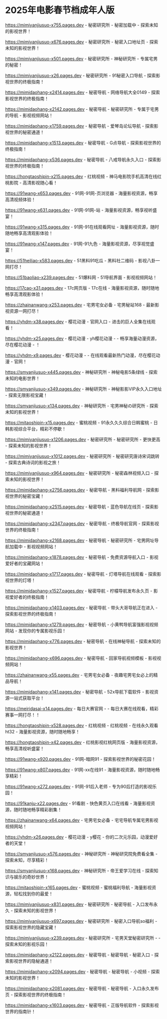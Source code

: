 # 2025年电影春节档成年人版

https://mimiyanjiusuo-x755.pages.dev - 秘密研究所 - 秘密加载中 - 探索未知的影视世界！

https://mimiyanjiusuo-x676.pages.dev - 秘密研究所 - 秘密入口地址页 - 探索未知的影视世界！

https://mimiyanjiusuo-x501.pages.dev - 秘密研究所 - 神秘研究所 - 专属宅男的秘密！

https://mimiyanjiusuo-x26.pages.dev - 秘密研究所 - 91秘密入口导航 - 探索影视世界的终极指南！

https://mimidaohang-x2414.pages.dev - 秘密导航 - 网络导航大全0149 - 探索影视世界的终极指南！

https://mimidaohang-x2142.pages.dev - 秘密导航 - 秘密研究所 - 专属于宅男的导航 - 影视视频网站！

https://mimidaohang-x1759.pages.dev - 秘密导航 - 爱琴岛论坛导航 - 探索影视世界的秘密通道！

https://mimidaohang-x1513.pages.dev - 秘密导航 - G点导航 - 探索影视世界的终极指南！

https://mimidaohang-x536.pages.dev - 秘密导航 - 八戒导航永久入口 - 探索影视世界的终极指南！

https://hongtaoshipin-x215.pages.dev - 红桃视频 - 神马电影院手机高清在线红桃影院 - 高清影视随心看！

https://91wang-x653.pages.dev - 91网-91网-页浏览器 - 海量影视资源，畅享高清视频体验！

https://91wang-x631.pages.dev - 91网-91网-站 - 海量影视资源，畅享视听盛宴！

https://91wang-x315.pages.dev - 91网-91在线观看网址 - 海量影视资源，随时随地畅享高清观影体验！

https://91wang-x147.pages.dev - 91网-91九色 - 海量影视资源，尽享视觉盛宴！

https://51heiliao-x583.pages.dev - 51黑料91吃瓜 - 黑料社二维码 - 影视八卦一网打尽！

https://51baoliao-x239.pages.dev - 51爆料网 - 51导航界面 - 影视视频网站！

https://17cao-x31.pages.dev - 17c网页版 - 17c在线 - 海量影视资源，随时随地畅享高清观影体验！

https://zhainanwang-x253.pages.dev - 宅男宅女必备 - 宅男秘站168 - 最新影视资源一网打尽！

https://yhdm-x38.pages.dev - 樱花动漫 - 官网入口 - 进击的巨人全集在线观看！

https://yhdm-x25.pages.dev - 樱花动漫 - yh樱花动漫 -  - 畅享海量动漫资源，尽在樱花动漫 - ！

https://yhdm-x9.pages.dev - 樱花动漫 -  - 在线观看最新热门动漫，尽在樱花动漫 - 官网！

https://smyanjiusuo-x445.pages.dev - 神秘研究所 - 神秘电影5条绿线 - 探索未知的电影世界！

https://smyanjiusuo-x349.pages.dev - 神秘研究所 - 神秘影影VIP永久入口地址 - 探索无限影视宝藏！

https://smyanjiusuo-x134.pages.dev - 神秘研究所 - 宅男神秘の研究所 - 探索未知的影视世界！

https://mitaoshipin-x15.pages.dev - 蜜桃视频 - 91永久久久综合日韩蜜桃 - 日韩影视综合平台，精彩不停歇！

https://mimiyanjiusuo-x1206.pages.dev - 秘密研究所 - 秘密研究所 - 更快更高 - 探索未知的影视世界！

https://mimiyanjiusuo-x1012.pages.dev - 秘密研究所 - 秘密研究唐诗宋词跳转 - 探索古典诗词的影视之旅！

https://mimiyanjiusuo-x964.pages.dev - 秘密研究所 - 秘密森林视频入口 - 探索未知的影视世界！

https://mimidaohang-x2756.pages.dev - 秘密导航 - 黑料福利导航网 - 探索影视世界的秘密宝藏！

https://mimidaohang-x2515.pages.dev - 秘密导航 - 蓝色导航在线页 - 探索影视世界的秘密通道！

https://mimidaohang-x2347.pages.dev - 秘密导航 - 终极导航官网 - 探索影视世界的终极指南！

https://mimidaohang-x2168.pages.dev - 秘密导航 - 秘密研究所 - 宅男网址导航加载中 - 影视视频网站！

https://mimidaohang-x1878.pages.dev - 秘密导航 - 免费资源导航入口 - 影视爱好者的宝藏网站！

https://mimidaohang-x1717.pages.dev - 秘密导航 - 灯塔导航在线观看 - 探索影视世界的灯塔！

https://mimidaohang-x1527.pages.dev - 秘密导航 - 柠檬导航发布永久页 - 影视爱好者的终极指南！

https://mimidaohang-x1403.pages.dev - 秘密导航 - 带头大哥导航正在进入 - 探索影视世界的终极指南！

https://mimidaohang-x1279.pages.dev - 秘密导航 - 小黄鸭导航富强影视视频网站 - 发现你的专属影视乐园！

https://mimidaohang-x776.pages.dev - 秘密导航 - 在线神秘导航 - 探索未知的影视世界！

https://mimidaohang-x696.pages.dev - 秘密导航 - 回家导航视频模板 - 影视视频网站！

https://zhainanwang-x55.pages.dev - 宅男宅女必备 - 夜趣宅男宅女必上的精品导航！

https://mimidaohang-x141.pages.dev - 秘密导航 - 52x导航下载软件 - 影视资源一站式获取平台！

https://meiridasai-x14.pages.dev - 每日大赛官网 -  - 每日大赛在线观看，精彩赛事一网打尽！！

https://hongtaoshipin-x528.pages.dev - 红桃视频 - 红桃视频 - 在线永久观看ht32 - 海量影视资源，随时随地畅享！

https://hongtaoshipin-x42.pages.dev - 红桃影视红桃网页版 - 海量影视资源，畅享高清视听盛宴！

https://91wang-x920.pages.dev - 91网-暗网91 - 探索影视世界的秘密花园！

https://91wang-x807.pages.dev - 91网-xx在线91 - 海量影视资源，随时随地畅享精彩！

https://91wang-x272.pages.dev - 91网-91后入老师 - 专为90后打造的影视乐园！

https://91kanju-x22.pages.dev - 91看剧 - 快色黄页入口在线看 - 海量影视资源，随时随地畅享精彩剧集！

https://zhainanwang-x64.pages.dev - 宅男宅女必备 - 宅宅导航专属宅男影视视频网站！

https://yhdm-x26.pages.dev - 樱花动漫 - y樱花 - 你的二次元乐园，动漫爱好者的天堂！

https://smyanjiusuo-x576.pages.dev - 神秘研究所 - 神秘研究院免费看全集 - 探索未知，尽享精彩！

https://smyanjiusuo-x168.pages.dev - 神秘研究所 - 帝王爱学习在线 - 探索知识与娱乐的奇妙世界！

https://mitaoshipin-x165.pages.dev - 蜜桃视频 - 蜜桃福利导航 - 海量影视资源，轻松找到你的最爱！

https://mimiyanjiusuo-x831.pages.dev - 秘密研究所 - 秘密导航 - 入口发布永久 - 探索未知的影视世界！

https://mimiyanjiusuo-x697.pages.dev - 秘密研究所 - 秘密入口导航so福利 - 探索影视世界的隐藏宝藏！

https://mimiyanjiusuo-x239.pages.dev - 秘密研究所 - 宅男天堂秘密研究所 -  - 探索未知的影视乐园！

https://mimidaohang-x2122.pages.dev - 秘密导航 - 秘密导航 - 秘密入口 - 探索影视世界的隐秘通道！

https://mimidaohang-x2094.pages.dev - 秘密导航 - 秘密导航 - 小视频 - 探索未知的影视世界！

https://mimidaohang-x2081.pages.dev - 秘密导航 - 秘密导航 - 入口永久发布页 - 探索影视世界的终极指南！

https://mimidaohang-x1603.pages.dev - 秘密导航 - 正版导航软件 - 探索影视世界的指南针！
